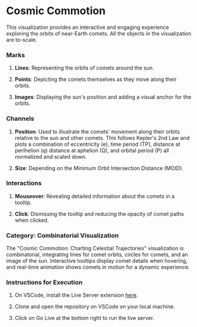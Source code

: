 # Cosmic Commotion

This visualization provides an interactive and engaging experience exploring the orbits of near-Earth comets. All the objects in the visualization are to-scale.

### Marks

1. **Lines**: Representing the orbits of comets around the sun.

2. **Points**: Depicting the comets themselves as they move along their orbits.

3. **Images**: Displaying the sun's position and adding a visual anchor for the orbits.

### Channels

1. **Position**: Used to illustrate the comets' movement along their orbits relative to the sun and other comets. This follows Kepler's 2nd Law and plots a combination of eccentricity (e), time period (TP), distance at perihelion (q) distance at aphelion (Q), and orbital period (P) all normalized and scaled down.

2. **Size**: Depending on the Minimum Orbit Intersection Distance (MOID).

### Interactions

1. **Mouseover**: Revealing detailed information about the comets in a tooltip.

2. **Click**: Dismissing the tooltip and reducing the opacity of comet paths when clicked.

### Category: Combinatorial Visualization

The "Cosmic Commotion: Charting Celestial Trajectories" visualization is combinatorial, integrating lines for comet orbits, circles for comets, and an image of the sun. Interactive tooltips display comet details when hovering, and real-time animation shows comets in motion for a dynamic experience.

### Instructions for Execution

1. On VSCode, install the Live Server extension [here](https://marketplace.visualstudio.com/items?itemName=ritwickdey.LiveServer).

2. Clone and open the repository on VSCode on your local machine.

3. Click on Go Live at the bottom right to run the live server.
